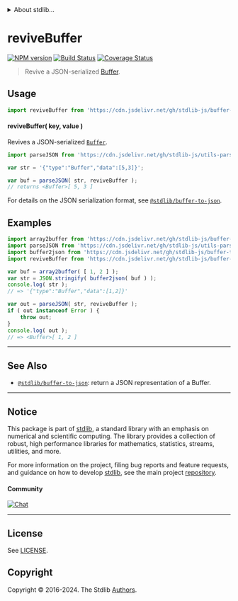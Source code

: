 <!--

@license Apache-2.0

Copyright (c) 2018 The Stdlib Authors.

Licensed under the Apache License, Version 2.0 (the "License");
you may not use this file except in compliance with the License.
You may obtain a copy of the License at

   http://www.apache.org/licenses/LICENSE-2.0

Unless required by applicable law or agreed to in writing, software
distributed under the License is distributed on an "AS IS" BASIS,
WITHOUT WARRANTIES OR CONDITIONS OF ANY KIND, either express or implied.
See the License for the specific language governing permissions and
limitations under the License.

-->


<details>
  <summary>
    About stdlib...
  </summary>
  <p>We believe in a future in which the web is a preferred environment for numerical computation. To help realize this future, we've built stdlib. stdlib is a standard library, with an emphasis on numerical and scientific computation, written in JavaScript (and C) for execution in browsers and in Node.js.</p>
  <p>The library is fully decomposable, being architected in such a way that you can swap out and mix and match APIs and functionality to cater to your exact preferences and use cases.</p>
  <p>When you use stdlib, you can be absolutely certain that you are using the most thorough, rigorous, well-written, studied, documented, tested, measured, and high-quality code out there.</p>
  <p>To join us in bringing numerical computing to the web, get started by checking us out on <a href="https://github.com/stdlib-js/stdlib">GitHub</a>, and please consider <a href="https://opencollective.com/stdlib">financially supporting stdlib</a>. We greatly appreciate your continued support!</p>
</details>

# reviveBuffer

[![NPM version][npm-image]][npm-url] [![Build Status][test-image]][test-url] [![Coverage Status][coverage-image]][coverage-url] <!-- [![dependencies][dependencies-image]][dependencies-url] -->

> Revive a JSON-serialized [Buffer][@stdlib/buffer/ctor].

<!-- Section to include introductory text. Make sure to keep an empty line after the intro `section` element and another before the `/section` close. -->

<section class="intro">

</section>

<!-- /.intro -->

<!-- Package usage documentation. -->



<section class="usage">

## Usage

```javascript
import reviveBuffer from 'https://cdn.jsdelivr.net/gh/stdlib-js/buffer-reviver@deno/mod.js';
```

#### reviveBuffer( key, value )

Revives a JSON-serialized [`Buffer`][@stdlib/buffer/ctor].

```javascript
import parseJSON from 'https://cdn.jsdelivr.net/gh/stdlib-js/utils-parse-json@deno/mod.js';

var str = '{"type":"Buffer","data":[5,3]}';

var buf = parseJSON( str, reviveBuffer );
// returns <Buffer>[ 5, 3 ]
```

For details on the JSON serialization format, see [`@stdlib/buffer-to-json`][@stdlib/buffer/to-json].

</section>

<!-- /.usage -->

<!-- Package usage notes. Make sure to keep an empty line after the `section` element and another before the `/section` close. -->

<section class="notes">

</section>

<!-- /.notes -->

<!-- Package usage examples. -->

<section class="examples">

## Examples

<!-- eslint no-undef: "error" -->

```javascript
import array2buffer from 'https://cdn.jsdelivr.net/gh/stdlib-js/buffer-from-array@deno/mod.js';
import parseJSON from 'https://cdn.jsdelivr.net/gh/stdlib-js/utils-parse-json@deno/mod.js';
import buffer2json from 'https://cdn.jsdelivr.net/gh/stdlib-js/buffer-to-json@deno/mod.js';
import reviveBuffer from 'https://cdn.jsdelivr.net/gh/stdlib-js/buffer-reviver@deno/mod.js';

var buf = array2buffer( [ 1, 2 ] );
var str = JSON.stringify( buffer2json( buf ) );
console.log( str );
// => '{"type":"Buffer","data":[1,2]}'

var out = parseJSON( str, reviveBuffer );
if ( out instanceof Error ) {
    throw out;
}
console.log( out );
// => <Buffer>[ 1, 2 ]
```

</section>

<!-- /.examples -->

<!-- Section to include cited references. If references are included, add a horizontal rule *before* the section. Make sure to keep an empty line after the `section` element and another before the `/section` close. -->

<section class="references">

</section>

<!-- /.references -->

<!-- Section for related `stdlib` packages. Do not manually edit this section, as it is automatically populated. -->

<section class="related">

* * *

## See Also

-   <span class="package-name">[`@stdlib/buffer-to-json`][@stdlib/buffer/to-json]</span><span class="delimiter">: </span><span class="description">return a JSON representation of a Buffer.</span>

</section>

<!-- /.related -->

<!-- Section for all links. Make sure to keep an empty line after the `section` element and another before the `/section` close. -->


<section class="main-repo" >

* * *

## Notice

This package is part of [stdlib][stdlib], a standard library with an emphasis on numerical and scientific computing. The library provides a collection of robust, high performance libraries for mathematics, statistics, streams, utilities, and more.

For more information on the project, filing bug reports and feature requests, and guidance on how to develop [stdlib][stdlib], see the main project [repository][stdlib].

#### Community

[![Chat][chat-image]][chat-url]

---

## License

See [LICENSE][stdlib-license].


## Copyright

Copyright &copy; 2016-2024. The Stdlib [Authors][stdlib-authors].

</section>

<!-- /.stdlib -->

<!-- Section for all links. Make sure to keep an empty line after the `section` element and another before the `/section` close. -->

<section class="links">

[npm-image]: http://img.shields.io/npm/v/@stdlib/buffer-reviver.svg
[npm-url]: https://npmjs.org/package/@stdlib/buffer-reviver

[test-image]: https://github.com/stdlib-js/buffer-reviver/actions/workflows/test.yml/badge.svg?branch=v0.2.0
[test-url]: https://github.com/stdlib-js/buffer-reviver/actions/workflows/test.yml?query=branch:v0.2.0

[coverage-image]: https://img.shields.io/codecov/c/github/stdlib-js/buffer-reviver/main.svg
[coverage-url]: https://codecov.io/github/stdlib-js/buffer-reviver?branch=main

<!--

[dependencies-image]: https://img.shields.io/david/stdlib-js/buffer-reviver.svg
[dependencies-url]: https://david-dm.org/stdlib-js/buffer-reviver/main

-->

[chat-image]: https://img.shields.io/gitter/room/stdlib-js/stdlib.svg
[chat-url]: https://app.gitter.im/#/room/#stdlib-js_stdlib:gitter.im

[stdlib]: https://github.com/stdlib-js/stdlib

[stdlib-authors]: https://github.com/stdlib-js/stdlib/graphs/contributors

[umd]: https://github.com/umdjs/umd
[es-module]: https://developer.mozilla.org/en-US/docs/Web/JavaScript/Guide/Modules

[deno-url]: https://github.com/stdlib-js/buffer-reviver/tree/deno
[deno-readme]: https://github.com/stdlib-js/buffer-reviver/blob/deno/README.md
[umd-url]: https://github.com/stdlib-js/buffer-reviver/tree/umd
[umd-readme]: https://github.com/stdlib-js/buffer-reviver/blob/umd/README.md
[esm-url]: https://github.com/stdlib-js/buffer-reviver/tree/esm
[esm-readme]: https://github.com/stdlib-js/buffer-reviver/blob/esm/README.md
[branches-url]: https://github.com/stdlib-js/buffer-reviver/blob/main/branches.md

[stdlib-license]: https://raw.githubusercontent.com/stdlib-js/buffer-reviver/main/LICENSE

[@stdlib/buffer/ctor]: https://github.com/stdlib-js/buffer-ctor/tree/deno

[@stdlib/buffer/to-json]: https://github.com/stdlib-js/buffer-to-json/tree/deno

<!-- <related-links> -->

<!-- </related-links> -->

</section>

<!-- /.links -->
